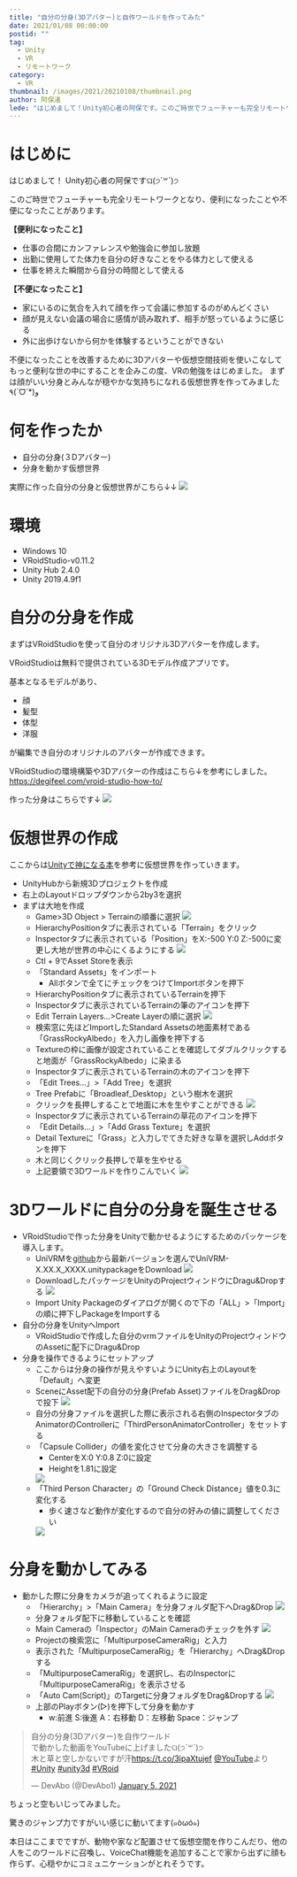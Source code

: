 ```yaml
---
title: "自分の分身(3Dアバター)と自作ワールドを作ってみた"
date: 2021/01/08 00:00:00
postid: ""
tag:
  - Unity
  - VR
  - リモートワーク
category:
  - VR
thumbnail: /images/2021/20210108/thumbnail.png
author: 阿保渚
lede: "はじめまして！Unity初心者の阿保です。このご時世でフューチャーも完全リモートワークとなり、便利になったことや不便になったことがあります。"
---
```

# はじめに

はじめまして！ Unity初心者の阿保ですଘ(੭ˊ꒳ˋ)੭

このご時世でフューチャーも完全リモートワークとなり、便利になったことや不便になったことがあります。

**【便利になったこと】**

* 仕事の合間にカンファレンスや勉強会に参加し放題
* 出勤に使用してた体力を自分の好きなことをやる体力として使える
* 仕事を終えた瞬間から自分の時間として使える

**【不便になったこと】**

* 家にいるのに気合を入れて顔を作って会議に参加するのがめんどくさい
* 顔が見えない会議の場合に感情が読み取れず、相手が怒っているように感じる
* 外に出歩けないから何かを体験するということができない

不便になったことを改善するために3Dアバターや仮想空間技術を使いこなして
もっと便利な世の中にすることを企みこの度、VRの勉強をはじめました。
まずは顔がいい分身とみんなが穏やかな気持ちになれる仮想世界を作ってみました٩(ˊᗜˋ*)و

# 何を作ったか

* 自分の分身(３Dアバター)
* 分身を動かす仮想世界

実際に作った自分の分身と仮想世界がこちら↓↓
<img src="/images/2021/20210108/2020-12-31_18h51_23.png" loading="lazy">

# 環境

* Windows 10
* VRoidStudio-v0.11.2
* Unity Hub 2.4.0
* Unity 2019.4.9f1

# 自分の分身を作成

まずはVRoidStudioを使って自分のオリジナル3Dアバターを作成します。

VRoidStudioは無料で提供されている3Dモデル作成アプリです。

基本となるモデルがあり、

* 顔
* 髪型
* 体型
* 洋服

が編集でき自分のオリジナルのアバターが作成できます。

VRoidStudioの環境構築や3Dアバターの作成はこちら↓を参考にしました。
https://degifeel.com/vroid-studio-how-to/

作った分身はこちらです↓
<img src="/images/2021/20210108/2020-12-31_16h33_36.png" loading="lazy">

# 仮想世界の作成

ここからは[Unityで神になる本](https://www.amazon.co.jp/Unity%E3%81%A7%E7%A5%9E%E3%81%AB%E3%81%AA%E3%82%8B%E6%9C%AC%E3%80%82-%E5%BB%A3-%E9%89%84%E5%A4%AB/dp/4274069222)を参考に仮想世界を作っていきます。

* UnityHubから新規3Dプロジェクトを作成
* 右上のLayoutドロップダウンから2by3を選択
* まずは大地を作成
  * Game>3D Object > Terrainの順番に選択
    <img src="/images/2021/20210108/image.png" loading="lazy">
  * HierarchyPositionタブに表示されている「Terrain」をクリック
  * Inspectorタブに表示されている「Position」をX:-500 Y:0 Z:-500に変更し大地が世界の中心にくるようにする
    <img src="/images/2021/20210108/2020-12-29_16h05_09.png" loading="lazy">
  * Ctl + 9でAsset Storeを表示
  * 「Standard Assets」をインポート
    * Allボタンで全てにチェックをつけてImportボタンを押下
  * HierarchyPositionタブに表示されているTerrainを押下
  * Inspectorタブに表示されているTerrainの筆のアイコンを押下
  * Edit Terrain Layers...>Create Layerの順に選択
    <img src="/images/2021/20210108/2020-12-29_16h30_01.png" loading="lazy">
  * 検索窓に先ほどImportしたStandard Assetsの地面素材である「GrassRockyAlbedo」を入力し画像を押下する
  * Textureの枠に画像が設定されていることを確認してダブルクリックすると地面が「GrassRockyAlbedo」に染まる
  * Inspectorタブに表示されているTerrainの木のアイコンを押下
  * 「Edit Trees...」>「Add Tree」を選択
  * Tree Prefabに「Broadleaf_Desktop」という樹木を選択
  * クリックを長押しすることで地面に木を生やすことができる
    <img src="/images/2021/20210108/2020-12-29_23h19_22.png" loading="lazy">
  * Inspectorタブに表示されているTerrainの草花のアイコンを押下
  * 「Edit Details...」>「Add Grass Texture」を選択
  * Detail Textureに「Grass」と入力しでてきた好きな草を選択しAddボタンを押下
  * 木と同じくクリック長押しで草を生やせる
  * 上記要領で3Dワールドを作りこんでいく
    <img src="/images/2021/20210108/2020-12-29_23h46_07.png" loading="lazy">

# 3Dワールドに自分の分身を誕生させる

* VRoidStudioで作った分身をUnityで動かせるようにするためのパッケージを導入します。
  * UniVRMを[github](https://github.com/vrm-c/UniVRM/releases)から最新バージョンを選んでUniVRM-X.XX.X_XXXX.unitypackageをDownload
    <img src="/images/2021/20210108/2020-12-31_10h00_28.png" loading="lazy">
  * DownloadしたパッケージをUnityのProjectウィンドウにDragu&Dropする
    <img src="/images/2021/20210108/2020-12-31_11h03_42.png" loading="lazy">
  * Import Unity Packageのダイアログが開くので下の「ALL」>「Import」の順に押下しPackageをImportする
* 自分の分身をUnityへImport
  * VRoidStudioで作成した自分のvrmファイルをUnityのProjectウィンドウのAssetに配下にDragu&Drop
* 分身を操作できるようにセットアップ
  * ここからは分身の操作が見えやすいようにUnity右上のLayoutを「Default」へ変更
  * SceneにAsset配下の自分の分身(Prefab Asset)ファイルをDrag&Dropで投下
    <img src="/images/2021/20210108/2020-12-31_12h08_16.png" loading="lazy">
  * 自分の分身ファイルを選択した際に表示される右側のInspectorタブのAnimatorのControllerに「ThirdPersonAnimatorController」をセットする
  * 「Capsule Collider」の値を変化させて分身の大きさを調整する
    * CenterをX:0 Y:0.8 Z:0に設定
    * Heightを1.81に設定
    <img src="/images/2021/20210108/2020-12-31_15h35_19.png" loading="lazy">
  * 「Third Person Character」の「Ground Check Distance」値を0.3に変化する
    * 歩く速さなど動作が変化するので自分の好みの値に調整してください
    <img src="/images/2021/20210108/2020-12-31_14h54_43.png" loading="lazy">

# 分身を動かしてみる

* 動かした際に分身をカメラが追ってくれるように設定
  * 「Hierarchy」>「Main Camera」を分身フォルダ配下へDrag&Drop
    <img src="/images/2021/20210108/2020-12-31_15h06_30.png" loading="lazy">
  * 分身フォルダ配下に移動していることを確認
  * Main Cameraの「Inspector」のMain Cameraのチェックを外す
    <img src="/images/2021/20210108/2020-12-31_15h09_58.png" loading="lazy">
  * Projectの検索窓に「MultipurposeCameraRig」と入力
  * 表示された「MultipurposeCameraRig」を「Hierarchy」へDrag&Dropする
  * 「MultipurposeCameraRig」を選択し、右のInspectorに「MultipurposeCameraRig」を表示させる
  * 「Auto Cam(Script)」のTargetに分身フォルダをDrag&Dropする
    <img src="/images/2021/20210108/2020-12-31_15h40_30.png" loading="lazy">
  * 上部のPlayボタン(▷)を押下して分身を動かす
    * w:前進 S:後進 A：右移動 D：左移動 Space：ジャンプ

<blockquote class="twitter-tweet"><p lang="ja" dir="ltr">自分の分身(3Dアバター)を自作ワールド<br>で動かした動画をYouTubeに上げましたଘ(੭ˊ꒳​ˋ)੭<br>木と草と空しかないですが汗<a href="https://t.co/3ipaXtujef">https://t.co/3ipaXtujef</a> <a href="https://twitter.com/YouTube?ref_src=twsrc%5Etfw">@YouTube</a>より <a href="https://twitter.com/hashtag/Unity?src=hash&amp;ref_src=twsrc%5Etfw">#Unity</a> <a href="https://twitter.com/hashtag/unity3d?src=hash&amp;ref_src=twsrc%5Etfw">#unity3d</a> <a href="https://twitter.com/hashtag/VRoid?src=hash&amp;ref_src=twsrc%5Etfw">#VRoid</a></p>&mdash; DevAbo (@DevAbo1) <a href="https://twitter.com/DevAbo1/status/1346489578539032576?ref_src=twsrc%5Etfw">January 5, 2021</a></blockquote> <script async src="https://platform.twitter.com/widgets.js" charset="utf-8"></script>

ちょっと空もいじってみました。

驚きのジャンプ力ですがいい感じに動いてます(๑òωó๑)

本日はここまでですが、動物や家など配置させて仮想空間を作りこんだり、他の人をこのワールドに召喚し、VoiceChat機能を追加することで家から出ずに顔も作らず、心穏やかにコミュニケーションがとれそうです。
